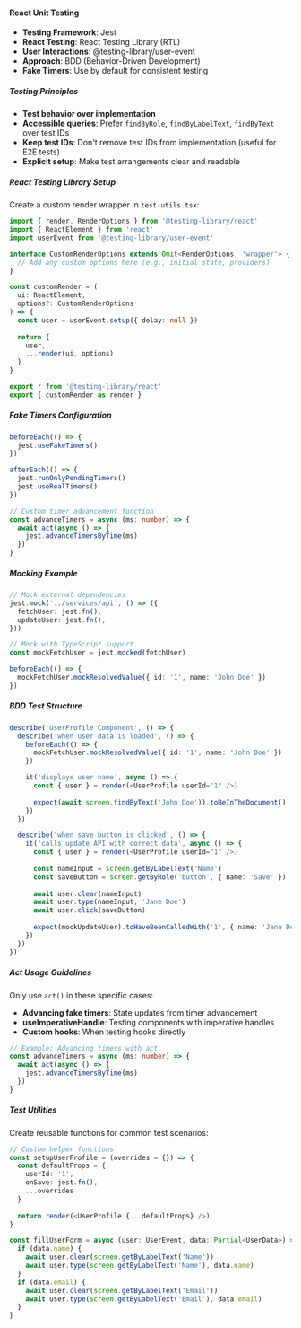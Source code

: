 #### React Unit Testing
- **Testing Framework**: Jest
- **React Testing**: React Testing Library (RTL)
- **User Interactions**: @testing-library/user-event
- **Approach**: BDD (Behavior-Driven Development)
- **Fake Timers**: Use by default for consistent testing

##### Testing Principles
- **Test behavior over implementation**
- **Accessible queries**: Prefer `findByRole`, `findByLabelText`, `findByText` over test IDs
- **Keep test IDs**: Don't remove test IDs from implementation (useful for E2E tests)
- **Explicit setup**: Make test arrangements clear and readable

##### React Testing Library Setup
Create a custom render wrapper in `test-utils.tsx`:

```typescript
import { render, RenderOptions } from '@testing-library/react'
import { ReactElement } from 'react'
import userEvent from '@testing-library/user-event'

interface CustomRenderOptions extends Omit<RenderOptions, 'wrapper'> {
  // Add any custom options here (e.g., initial state, providers)
}

const customRender = (
  ui: ReactElement,
  options?: CustomRenderOptions
) => {
  const user = userEvent.setup({ delay: null })
  
  return {
    user,
    ...render(ui, options)
  }
}

export * from '@testing-library/react'
export { customRender as render }
```

##### Fake Timers Configuration
```typescript
beforeEach(() => {
  jest.useFakeTimers()
})

afterEach(() => {
  jest.runOnlyPendingTimers()
  jest.useRealTimers()
})

// Custom timer advancement function
const advanceTimers = async (ms: number) => {
  await act(async () => {
    jest.advanceTimersByTime(ms)
  })
}
```

##### Mocking Example
```typescript
// Mock external dependencies
jest.mock('../services/api', () => ({
  fetchUser: jest.fn(),
  updateUser: jest.fn(),
}))

// Mock with TypeScript support
const mockFetchUser = jest.mocked(fetchUser)

beforeEach(() => {
  mockFetchUser.mockResolvedValue({ id: '1', name: 'John Doe' })
})
```

##### BDD Test Structure
```typescript
describe('UserProfile Component', () => {
  describe('when user data is loaded', () => {
    beforeEach(() => {
      mockFetchUser.mockResolvedValue({ id: '1', name: 'John Doe' })
    })

    it('displays user name', async () => {
      const { user } = render(<UserProfile userId="1" />)
      
      expect(await screen.findByText('John Doe')).toBeInTheDocument()
    })
  })

  describe('when save button is clicked', () => {
    it('calls update API with correct data', async () => {
      const { user } = render(<UserProfile userId="1" />)
      
      const nameInput = screen.getByLabelText('Name')
      const saveButton = screen.getByRole('button', { name: 'Save' })
      
      await user.clear(nameInput)
      await user.type(nameInput, 'Jane Doe')
      await user.click(saveButton)
      
      expect(mockUpdateUser).toHaveBeenCalledWith('1', { name: 'Jane Doe' })
    })
  })
})
```

##### Act Usage Guidelines
Only use `act()` in these specific cases:
- **Advancing fake timers**: State updates from timer advancement
- **useImperativeHandle**: Testing components with imperative handles
- **Custom hooks**: When testing hooks directly

```typescript
// Example: Advancing timers with act
const advanceTimers = async (ms: number) => {
  await act(async () => {
    jest.advanceTimersByTime(ms)
  })
}
```

##### Test Utilities
Create reusable functions for common test scenarios:

```typescript
// Custom helper functions
const setupUserProfile = (overrides = {}) => {
  const defaultProps = {
    userId: '1',
    onSave: jest.fn(),
    ...overrides
  }
  
  return render(<UserProfile {...defaultProps} />)
}

const fillUserForm = async (user: UserEvent, data: Partial<UserData>) => {
  if (data.name) {
    await user.clear(screen.getByLabelText('Name'))
    await user.type(screen.getByLabelText('Name'), data.name)
  }
  if (data.email) {
    await user.clear(screen.getByLabelText('Email'))
    await user.type(screen.getByLabelText('Email'), data.email)
  }
}
```
